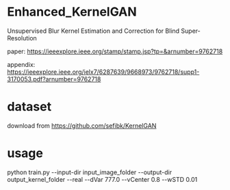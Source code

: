# Enhanced_KernelGAN
Unsupervised Blur Kernel Estimation and Correction for Blind Super-Resolution

paper: https://ieeexplore.ieee.org/stamp/stamp.jsp?tp=&arnumber=9762718

appendix: https://ieeexplore.ieee.org/ielx7/6287639/9668973/9762718/supp1-3170053.pdf?arnumber=9762718

# dataset
download from https://github.com/sefibk/KernelGAN

# usage
python train.py --input-dir input_image_folder --output-dir output_kernel_folder --real --dVar 777.0 --vCenter 0.8 --wSTD 0.01

